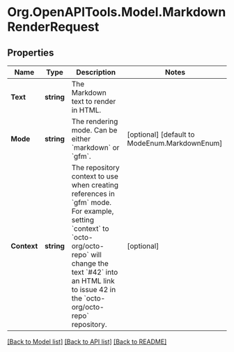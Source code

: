 # Org.OpenAPITools.Model.MarkdownRenderRequest

## Properties

Name | Type | Description | Notes
------------ | ------------- | ------------- | -------------
**Text** | **string** | The Markdown text to render in HTML. | 
**Mode** | **string** | The rendering mode. Can be either &#x60;markdown&#x60; or &#x60;gfm&#x60;. | [optional] [default to ModeEnum.MarkdownEnum]
**Context** | **string** | The repository context to use when creating references in &#x60;gfm&#x60; mode.  For example, setting &#x60;context&#x60; to &#x60;octo-org/octo-repo&#x60; will change the text &#x60;#42&#x60; into an HTML link to issue 42 in the &#x60;octo-org/octo-repo&#x60; repository. | [optional] 

[[Back to Model list]](../README.md#documentation-for-models) [[Back to API list]](../README.md#documentation-for-api-endpoints) [[Back to README]](../README.md)

